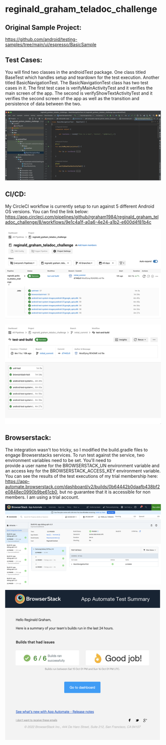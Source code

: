# reginald_graham_teladoc_challenge

## Original Sample Project: 
https://github.com/android/testing-samples/tree/main/ui/espresso/BasicSample

## Test Cases:
You will find two classes in the androidTest package. One class titled BaseTest which handles setup 
and teardown for the test execution. Another titled BasicNavigationTest. The BasicNavigationTest 
class has two test cases in it. The first test case is verifyMainActivityTest and it verifies the 
main screen of the app. The second is verifyShowTextActivityTest and it verifies the second screen 
of the app as well as the transition and persistence of data between the two.

![Test Cases](testcases.png)

## CI/CD:
My CircleCI workflow is currently setup to run against 5 different Android OS versions. You can find
the link below:
https://app.circleci.com/pipelines/github/rgraham1984/reginald_graham_teladoc_challenge/8/workflows/9e1c4a1f-a0a6-4e24-a1b2-e600d4f81b4c

![CircleCi Job](circlci_job.png)

![CircleCi Job Detailed](circlci_job_detail.png)

## Browserstack:
The integration wasn't too tricky, so I modified the build.gradle files to engage Browserstacks 
services. To run test against the service, two environment variables need to be set. You'll need to  
provide a user name for the BROWSERSTACK_UN environment variable and an access key for the
BROWSERSTACK_ACCESS_KEY environment variable. You can see the results of the test executions of my
trial membership here: https://app-automate.browserstack.com/dashboard/v2/builds/0b64442b0daafb438bf2e0848ec0990b9be61cb0, 
but no guarantee that it is accessible for non members. I am using a trial account. 

![Browserstack Dashboard](browserstack_dashbaord.png)

![Browserstack Email](browserstack_email.png)


